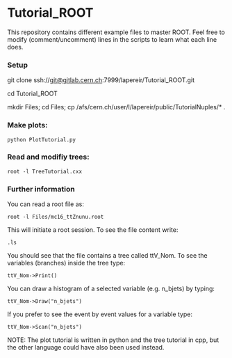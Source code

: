 # Tutorial_ROOT

This repository contains different example files to master ROOT. Feel free to modify (comment/uncomment) lines in the scripts to learn what each line does.

### Setup

git clone ssh://git@gitlab.cern.ch:7999/lapereir/Tutorial_ROOT.git

cd Tutorial_ROOT

mkdir Files; cd Files; cp /afs/cern.ch/user/l/lapereir/public/TutorialNuples/* .

### Make plots:
```
python PlotTutorial.py
```
### Read and modifiy trees:
```
root -l TreeTutorial.cxx
```
### Further information

You can read a root file as:
```
root -l Files/mc16_ttZnunu.root
```
This will initiate a root session. To see the file content write:
```
.ls 
```
You should see that the file contains a tree called ttV_Nom. To see the variables (branches) inside the tree type:
```
ttV_Nom->Print()
```
You can draw a histogram of a selected variable (e.g. n_bjets) by typing:
```
ttV_Nom->Draw("n_bjets")
```
If you prefer to see the event by event values for a variable type:
```
ttV_Nom->Scan("n_bjets")
```
NOTE: The plot tutorial is written in python and the tree tutorial in cpp, but the other language could have also been used instead.
